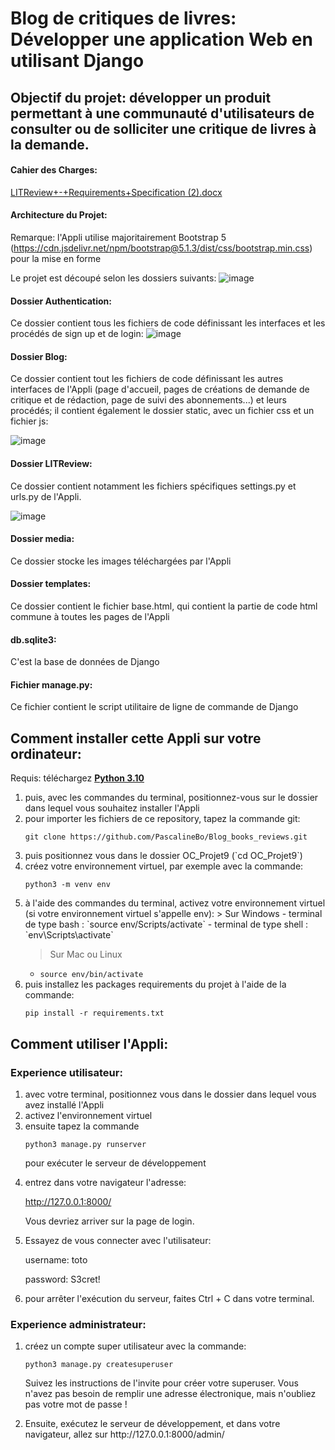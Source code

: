 # **Blog de critiques de livres: Développer une application Web en utilisant Django**

## Objectif du projet: développer un produit permettant à une communauté d'utilisateurs de consulter ou de solliciter une critique de livres à la demande.

#### Cahier des Charges:
[LITReview+-+Requirements+Specification (2).docx](https://github.com/MargueriteEffren/OC_Projet9/files/9416625/LITReview%2B-%2BRequirements%2BSpecification.2.docx)

#### Architecture du Projet:

Remarque: l'Appli utilise majoritairement Bootstrap 5 (https://cdn.jsdelivr.net/npm/bootstrap@5.1.3/dist/css/bootstrap.min.css) pour la mise en forme

Le projet est découpé selon les dossiers suivants:
![image](https://user-images.githubusercontent.com/97900138/186423120-56183762-d63b-43da-81b0-139a77035cd2.png)

#### Dossier Authentication:
Ce dossier contient tous les fichiers de code définissant les interfaces et les procédés de sign up et de login:
![image](https://user-images.githubusercontent.com/97900138/186420168-f7883d05-7165-430b-9d4e-501680360069.png)

#### Dossier Blog:
Ce dossier contient tout les fichiers de code définissant les autres interfaces de l'Appli (page d'accueil, pages de créations de demande de critique et de rédaction,
page de suivi des abonnements...) et leurs procédés; il contient également le dossier static, avec un fichier css et un fichier js:

![image](https://user-images.githubusercontent.com/97900138/186420525-ea1e4f19-ae36-48b9-ab3b-ba33d1058743.png)

#### Dossier LITReview:
Ce dossier contient notamment les fichiers spécifiques settings.py et urls.py de l'Appli. 

![image](https://user-images.githubusercontent.com/97900138/186422141-546517f3-55f8-4705-96fb-690f56749063.png)

#### Dossier media:
Ce dossier stocke les images téléchargées par l'Appli

#### Dossier templates:
Ce dossier contient le fichier base.html, qui contient la partie de code html commune à toutes les pages de l'Appli

#### db.sqlite3:
C'est la base de données de Django

#### Fichier manage.py:
Ce fichier contient le script utilitaire de ligne de commande de Django

## Comment installer cette Appli sur votre ordinateur:
Requis: téléchargez **[Python 3.10](https://www.python.org/downloads/)**
<ol>

<li> puis, avec les commandes du terminal, positionnez-vous sur le dossier dans lequel vous souhaitez installer l'Appli</li>

<li>pour importer les fichiers de ce repository, tapez la commande git:

`git clone https://github.com/PascalineBo/Blog_books_reviews.git`</li>

<li> puis positionnez vous dans le dossier OC_Projet9 (`cd OC_Projet9`)</li>

<li> créez votre environnement virtuel, par exemple avec la commande:

`python3 -m venv env`</li>

<li> à l'aide des commandes du terminal, activez votre environnement virtuel 
(si votre environnement virtuel s'appelle env):
> Sur Windows  
- terminal de type bash : `source env/Scripts/activate`
- terminal de type shell : `env\Scripts\activate`
  
> Sur Mac ou Linux
- `source env/bin/activate`</li>

<li> puis installez les packages requirements du projet à l'aide de la commande:

`pip install -r requirements.txt`</li>
</ol>

## Comment utiliser l'Appli:

### Experience utilisateur:
<ol>
<li>  avec votre terminal, positionnez vous dans le dossier dans lequel vous avez installé l'Appli</li>

<li>  activez l'environnement virtuel</li>

<li>  ensuite tapez la commande 

`python3 manage.py runserver`

pour exécuter le serveur de développement</li>

<li>  entrez dans votre navigateur l'adresse:

http://127.0.0.1:8000/

Vous devriez arriver sur la page de login. 
</li>
<li> Essayez de vous connecter avec l'utilisateur:

username: toto

password: S3cret!</li>

<li>  pour arrêter l'exécution du serveur, faites Ctrl + C dans votre terminal.</li>
</ol>

### Experience administrateur:
<ol>
<li>  créez un compte super utilisateur avec la commande:

`python3 manage.py createsuperuser`

Suivez les instructions de l'invite pour créer votre superuser. Vous n'avez pas besoin de remplir une adresse électronique, 
mais n'oubliez pas votre mot de passe !
</li>
<li> Ensuite, exécutez le serveur de développement, et dans votre navigateur, allez sur http://127.0.0.1:8000/admin/ </li>
</ol>

